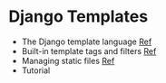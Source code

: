 # Django Templates

- The Django template language [Ref](https://docs.djangoproject.com/en/5.1/ref/templates/language/)
- Built-in template tags and filters [Ref](https://docs.djangoproject.com/en/5.1/ref/templates/builtins/)
- Managing static files [Ref](https://docs.djangoproject.com/en/5.0/howto/static-files/)
- Tutorial
